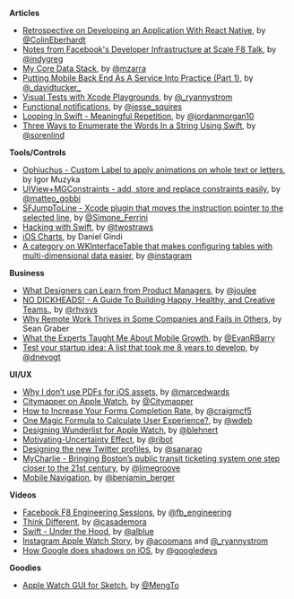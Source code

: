 
**Articles**

* [Retrospective on Developing an Application With React Native](http://blog.scottlogic.com/2015/03/26/react-native-retrospective.html), by [@ColinEberhardt](https://twitter.com/ColinEberhardt)
* [Notes from Facebook's Developer Infrastructure at Scale F8 Talk](http://gregoryszorc.com/blog/2015/03/28/notes-from-facebook%27s-developer-infrastructure-at-scale-f8-talk/), by [@indygreg](https://twitter.com/indygreg)
* [My Core Data Stack](http://martiancraft.com/blog/2015/03/core-data-stack/), by [@mzarra](https://twitter.com/mzarra)
* [Putting Mobile Back End As A Service Into Practice (Part 1)](http://www.smashingmagazine.com/2015/03/30/mobile-backend-service-practice-part1/), by [@_davidtucker\_](https://twitter.com/_davidtucker_)
* [Visual Tests with Xcode Playgrounds](http://whoisryannystrom.com/2015/03/30/Visual-Playground-Unit-Tests/), by [@_ryannystrom](https://twitter.com/_ryannystrom)
* [Functional notifications](http://www.jessesquires.com/functional-notifications/), by [@jesse_squires](https://twitter.com/jesse_squires)
* [Looping In Swift - Meaningful Repetition](https://medium.com/the-traveled-ios-developers-guide/looping-in-swift-c9165989e569), by [@jordanmorgan10](https://twitter.com/jordanmorgan10)
* [Three Ways to Enumerate the Words In a String Using Swift](https://medium.com/@sorenlind/three-ways-to-enumerate-the-words-in-a-string-using-swift-7da5504f0062), by [@sorenlind](https://twitter.com/sorenlind)

**Tools/Controls**

* [Ophiuchus - Custom Label to apply animations on whole text or letters](https://github.com/Yalantis/Preloader.Ophiuchus), by Igor Muzyka
* [UIView+MGConstraints - add, store and replace constraints easily](https://github.com/matteogobbi/UIView-MGConstraints), by [@matteo_gobbi](https://twitter.com/matteo_gobbi)
* [SFJumpToLine - Xcode plugin that moves the instruction pointer to the selected line](https://github.com/sferrini/SFJumpToLine), by [@Simone_Ferrini](https://twitter.com/Simone_Ferrini)
* [Hacking with Swift](http://www.hackingwithswift.com/), by [@twostraws](https://twitter.com/twostraws)
* [iOS Charts](https://github.com/danielgindi/ios-charts), by Daniel Gindi
* [A category on WKInterfaceTable that makes configuring tables with multi-dimensional data easier](https://github.com/Instagram/IGInterfaceDataTable), by [@instagram](https://twitter.com/instagram)

**Business**

* [What Designers can Learn from Product Managers](https://medium.com/@joulee/what-designers-can-learn-from-pms-3aa285f511bc), by [@joulee](https://twitter.com/joulee)
* [NO DICKHEADS! - A Guide To Building Happy, Healthy, and Creative Teams.](https://medium.com/@rhysys/no-dickheads-a-guide-to-building-happy-healthy-and-creative-teams-7e9b049fc57d), by [@rhysys](https://twitter.com/rhysys)
* [Why Remote Work Thrives in Some Companies and Fails in Others](https://hbr.org/2015/03/why-remote-work-thrives-in-some-companies-and-fails-in-others), by Sean Graber
* [What the Experts Taught Me About Mobile Growth](https://blog.branch.io/what-the-experts-taught-me-about-mobile-growth/), by [@EvanRBarry](https://twitter.com/EvanRBarry)
* [Test your startup idea: A list that took me 8 years to develop](http://blog.hubstaff.com/test-your-startup-idea/), by [@dnevogt](https://twitter.com/dnevogt)

**UI/UX**

* [Why I don’t use PDFs for iOS assets](http://bjango.com/articles/idontusepdfs/), by [@marcedwards](https://twitter.com/marcedwards)
* [Citymapper on Apple Watch](https://medium.com/@Citymapper/citymapper-on-apple-watch-843c3e757f58), by [@Citymapper](https://twitter.com/Citymapper)
* [How to Increase Your Forms Completion Rate](http://usabilityhour.com/better-forms/), by [@craigmcf5](https://twitter.com/craigmcf5)
* [One Magic Formula to Calculate User Experience?](http://journal.gibbon.co/one-magic-formula-to-calculate-user-experience), by [@wdeb](https://twitter.com/wdeb)
* [Designing Wunderlist for Apple Watch](https://www.wunderlist.com/blog/designing-wunderlist-for-apple-watch-from-benedikt-lehnert/), by [@blehnert](https://twitter.com/blehnert)
* [Motivating-Uncertainty Effect](http://coglode.com/gems/motivating-uncertainty-effect), by [@ribot](https://twitter.com/ribot)
* [Designing the new Twitter profiles](https://blog.twitter.com/2015/designing-the-new-twitter-profiles), by [@sanarao](https://twitter.com/sanarao)
* [MyCharlie - Bringing Boston’s public transit ticketing system one step closer to the 21st century](https://medium.com/@limegroove/mycharlie-cef6cc7fdd59), by [@limegroove](https://twitter.com/limegroove)
* [Mobile Navigation](https://medium.com/@benjamin_berger/mobile-navigation-fb793fd05498), by [@benjamin_berger](https://twitter.com/benjamin_berger)

**Videos**

* [Facebook F8 Engineering Sessions](https://www.youtube.com/playlist?list=PLb0IAmt7-GS1_7FcSupSJoUe21tF12eu8), by [@fb_engineering](https://twitter.com/fb_engineering)
* [Think Different](http://realm.io/news/saul-mora-think-different/), by [@casademora](https://twitter.com/casademora)
* [Swift - Under the Hood](http://www.infoq.com/presentations/swift-llvm), by [@alblue](https://twitter.com/alblue)
* [Instagram Apple Watch Story](http://www.happy.watch/blog/2015/3/27/instagram-app), by [@acoomans](https://twitter.com/acoomans) and [@_ryannystrom](https://twitter.com/_ryannystrom)
* [How Google does shadows on iOS](https://youtu.be/vvGVsmWdjyw), by [@googledevs](https://twitter.com/googledevs)

**Goodies**

* [Apple Watch GUI for Sketch](https://designcode.io/watch), by [@MengTo](https://twitter.com/mengto)

